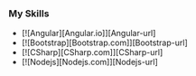 ### My Skills

* [![Angular][Angular.io]][Angular-url]
* [![Bootstrap][Bootstrap.com]][Bootstrap-url]
* [![CSharp][CSharp.com]][CSharp-url]
* [![Nodejs][Nodejs.com]][Nodejs-url]
